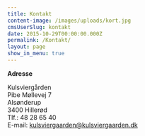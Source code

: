 ```yaml
---
title: Kontakt
content-image: /images/uploads/kort.jpg
cmsUserSlug: kontakt
date: 2015-10-29T00:00:00.000Z
permalink: /Kontakt/
layout: page
show_in_menu: true
---
```


**Adresse**

Kulsviergården  
Pibe Møllevej 7  
Alsønderup  
3400 Hillerød  
Tlf.: 48 28 65 40  
E-mail: kulsviergaarden@kulsviergaarden.dk
